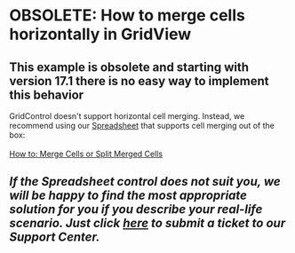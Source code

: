 # OBSOLETE: How to merge cells horizontally in GridView

## This example is obsolete and starting with version 17.1 there is no easy way to implement this behavior

GridControl doesn't support horizontal cell merging. Instead, we recommend using our <a href="https://documentation.devexpress.com/windowsforms/12063/controls-and-libraries/spreadsheet">Spreadsheet</a> that supports cell merging out of the box:<br><br><a href="https://documentation.devexpress.com/windowsforms/15416/controls-and-libraries/spreadsheet/examples/cells/how-to-merge-cells-or-split-merged-cells">How to: Merge Cells or Split Merged Cells</a> <br>

## ***If the Spreadsheet control does not suit you, we will be happy to find the most appropriate solution for you if you describe your real-life scenario. Just click <a href="https://www.devexpress.com/Support/Center/Question/Create">here</a> to submit a ticket to our Support Center.***

